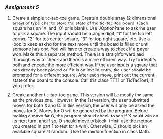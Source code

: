 
### _Assignment 5_

1)  Create a simple tic-tac-toe game. Create a double array (2 dimensional array) of type char to store the state of the tic-tac-toe board. (Each square has an 'X' and 'O' or is blank). Use JOptionPane to ask the user to pick a square. The input should be a single digit, “1” for the top left corner, “2” for top center square, “3” for top right square, etc. Use a loop to keep asking for the next move until the board is filled or until someone has one. You will have to create a way to check if a player won. Make this a separate method. There is a straighforward and thorough way to check and there is a more efficient way. Try to identify both and encode the more efficient way. If the user inputs a square that has already been picked or if it is an invalid entry, the user should be prompted for a different square. After each move, print out the current state of the board to the console. Call this class TTT1 or TicTacToe1, if you prefer.

2) Create another tic-tac-toe game. This version will be mostly the same as the previous one.  However: In the 1st version, the user submitted moves for both X and O. In this version, the user will only be asked the moves for X. Moves for O will be generated by the program. Before making a move for O, the program should check to see if X could win on its next turn, and if so, O should move to block. (Hint: use the method you created in part 1 to test for a win).  Otherwise, O should pick an available square at random. (Use the random function in class Math.


